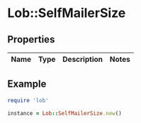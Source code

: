 # Lob::SelfMailerSize

## Properties

| Name | Type | Description | Notes |
| ---- | ---- | ----------- | ----- |

## Example

```ruby
require 'lob'

instance = Lob::SelfMailerSize.new()
```

